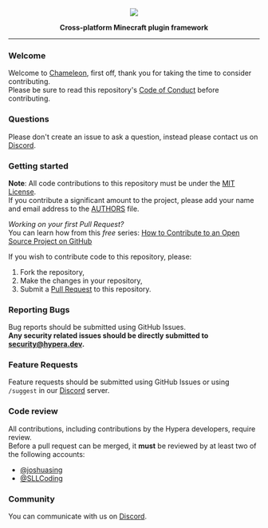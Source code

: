 <div align="center">
    <img src="https://i.hypera.dev/assets/chameleon@750x150.png" />
    <p><strong>Cross-platform Minecraft plugin framework</strong></p>
</div>

-----------


### Welcome
Welcome to [Chameleon](https://github.com/ChameleonFramework/Chameleon), first off, thank you for taking the time to consider contributing.  
Please be sure to read this repository's [Code of Conduct] before contributing.


### Questions
Please don't create an issue to ask a question, instead please contact us on [Discord].


### Getting started
**Note**: All code contributions to this repository must be under the [MIT License].  
If you contribute a significant amount to the project, please add your name and email address to the [AUTHORS] file.


*Working on your first Pull Request?*  
You can learn how from this *free* series: [How to Contribute to an Open Source Project on GitHub](https://kcd.im/pull-request)


If you wish to contribute code to this repository, please:
1. Fork the repository,
2. Make the changes in your repository,
3. Submit a [Pull Request] to this repository.


### Reporting Bugs
Bug reports should be submitted using GitHub Issues.  
**Any security related issues should be directly submitted to [security@hypera.dev](mailto:security@hypera.dev).**


### Feature Requests
Feature requests should be submitted using GitHub Issues or using `/suggest` in our [Discord] server.

### Code review
All contributions, including contributions by the Hypera developers, require review.  
Before a pull request can be merged, it **must** be reviewed by at least two of the following accounts:
 - [@joshuasing](https://github.com/joshuasing)
 - [@SLLCoding](https://github.com/SLLCoding)

### Community
You can communicate with us on [Discord].




[Discord]: https://discord.hypera.dev
[Code of Conduct]: CODE_OF_CONDUCT.md
[MIT License]: LICENSE
[AUTHORS]: AUTHORS
[Pull Request]: https://github.com/ChameleonFramework/Chameleon/compare
[Discord]: https://discord.hypera.dev/